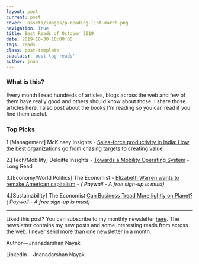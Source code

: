 ```yaml
---
layout: post
current: post
cover:  assets/images/p-reading-list-march.png
navigation: True
title: Best Reads of October 2019
date: 2019-10-30 10:00:00
tags: reads
class: post-template
subclass: 'post tag-reads'
author: jnan
---
```

### What is this?
Every month I read hundreds of articles, blogs across the web and few of them have really good and others should know about those. I share those articles here. I also post about the books I'm reading so you can read if you find them useful.

### Top Picks
1.[Management] McKinsey Insights - [Sales-force productivity in India: How the best organizations go from chasing targets to creating value](https://www.mckinsey.com/business-functions/marketing-and-sales/our-insights/sales-force-productivity-in-india-how-the-best-organizations-go-from-chasing-targets-to-creating-value)

2.[Tech/Mobility] Deloitte Insights - [Towards a Mobility Operating System](https://www2.deloitte.com/content/dam/Deloitte/ec/Documents/public-sector/DI_FoM-and-mOS.pdf) - Long Read

3.[Economy/World Politics] The Economist - [Elizabeth Warren wants to remake American capitalism](https://www.economist.com/leaders/2019/10/24/elizabeth-warren-wants-to-remake-american-capitalism) - *( Paywall - A free sign-up is must)*

4.[Sustainability] The Economist [Can Business Tread More lightly on Planet?](https://www.economist.com/business/2019/10/17/can-business-tread-more-lightly-on-the-planet) *( Paywall - A free sign-up is must)*
***

Liked this post? You can subscribe to my monthly newsletter [here](http://go.jdnayak.com/2hDwHVw). The newsletter contains my new posts and some interesting reads from across the web. I never send more than one newsletter in a month.

Author — Jnanadarshan Nayak

LinkedIn — Jnanadarshan Nayak
